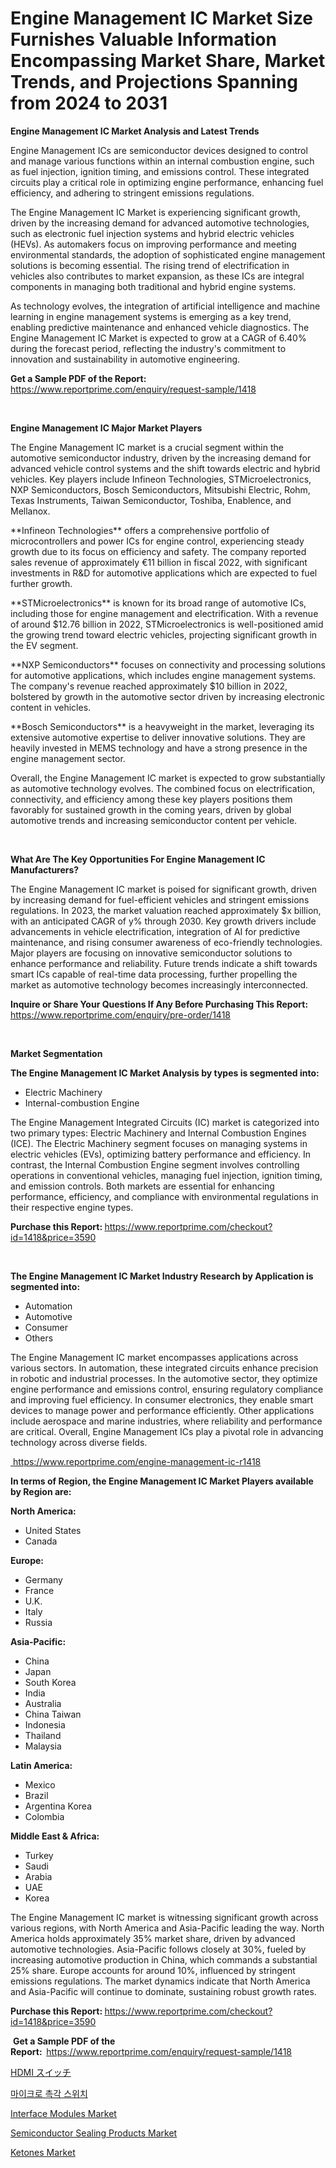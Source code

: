 <p><h1>Engine Management IC Market Size Furnishes Valuable Information Encompassing Market Share, Market Trends, and Projections Spanning from 2024 to 2031</h1></p><p><strong>Engine Management IC Market Analysis and Latest Trends</strong></p>
<p><p>Engine Management ICs are semiconductor devices designed to control and manage various functions within an internal combustion engine, such as fuel injection, ignition timing, and emissions control. These integrated circuits play a critical role in optimizing engine performance, enhancing fuel efficiency, and adhering to stringent emissions regulations. </p><p>The Engine Management IC Market is experiencing significant growth, driven by the increasing demand for advanced automotive technologies, such as electronic fuel injection systems and hybrid electric vehicles (HEVs). As automakers focus on improving performance and meeting environmental standards, the adoption of sophisticated engine management solutions is becoming essential. The rising trend of electrification in vehicles also contributes to market expansion, as these ICs are integral components in managing both traditional and hybrid engine systems.</p><p>As technology evolves, the integration of artificial intelligence and machine learning in engine management systems is emerging as a key trend, enabling predictive maintenance and enhanced vehicle diagnostics. The Engine Management IC Market is expected to grow at a CAGR of 6.40% during the forecast period, reflecting the industry's commitment to innovation and sustainability in automotive engineering.</p></p>
<p><strong>Get a Sample PDF of the Report:&nbsp;</strong> <a href="https://www.reportprime.com/enquiry/request-sample/1418">https://www.reportprime.com/enquiry/request-sample/1418</a></p>
<p>&nbsp;</p>
<p><strong>Engine Management IC Major Market Players</strong></p>
<p><p>The Engine Management IC market is a crucial segment within the automotive semiconductor industry, driven by the increasing demand for advanced vehicle control systems and the shift towards electric and hybrid vehicles. Key players include Infineon Technologies, STMicroelectronics, NXP Semiconductors, Bosch Semiconductors, Mitsubishi Electric, Rohm, Texas Instruments, Taiwan Semiconductor, Toshiba, Enablence, and Mellanox.</p><p>**Infineon Technologies** offers a comprehensive portfolio of microcontrollers and power ICs for engine control, experiencing steady growth due to its focus on efficiency and safety. The company reported sales revenue of approximately €11 billion in fiscal 2022, with significant investments in R&D for automotive applications which are expected to fuel further growth.</p><p>**STMicroelectronics** is known for its broad range of automotive ICs, including those for engine management and electrification. With a revenue of around $12.76 billion in 2022, STMicroelectronics is well-positioned amid the growing trend toward electric vehicles, projecting significant growth in the EV segment.</p><p>**NXP Semiconductors** focuses on connectivity and processing solutions for automotive applications, which includes engine management systems. The company's revenue reached approximately $10 billion in 2022, bolstered by growth in the automotive sector driven by increasing electronic content in vehicles.</p><p>**Bosch Semiconductors** is a heavyweight in the market, leveraging its extensive automotive expertise to deliver innovative solutions. They are heavily invested in MEMS technology and have a strong presence in the engine management sector.</p><p>Overall, the Engine Management IC market is expected to grow substantially as automotive technology evolves. The combined focus on electrification, connectivity, and efficiency among these key players positions them favorably for sustained growth in the coming years, driven by global automotive trends and increasing semiconductor content per vehicle.</p></p>
<p>&nbsp;</p>
<p><strong>What Are The Key Opportunities For Engine Management IC Manufacturers?</strong></p>
<p><p>The Engine Management IC market is poised for significant growth, driven by increasing demand for fuel-efficient vehicles and stringent emissions regulations. In 2023, the market valuation reached approximately $x billion, with an anticipated CAGR of y% through 2030. Key growth drivers include advancements in vehicle electrification, integration of AI for predictive maintenance, and rising consumer awareness of eco-friendly technologies. Major players are focusing on innovative semiconductor solutions to enhance performance and reliability. Future trends indicate a shift towards smart ICs capable of real-time data processing, further propelling the market as automotive technology becomes increasingly interconnected.</p></p>
<p><strong>Inquire or Share Your Questions If Any Before Purchasing This Report:</strong> <a href="https://www.reportprime.com/enquiry/pre-order/1418">https://www.reportprime.com/enquiry/pre-order/1418</a></p>
<p>&nbsp;</p>
<p><strong>Market Segmentation</strong></p>
<p><strong>The Engine Management IC Market Analysis by types is segmented into:</strong></p>
<p><ul><li>Electric Machinery</li><li>Internal-combustion Engine</li></ul></p>
<p><p>The Engine Management Integrated Circuits (IC) market is categorized into two primary types: Electric Machinery and Internal Combustion Engines (ICE). The Electric Machinery segment focuses on managing systems in electric vehicles (EVs), optimizing battery performance and efficiency. In contrast, the Internal Combustion Engine segment involves controlling operations in conventional vehicles, managing fuel injection, ignition timing, and emission controls. Both markets are essential for enhancing performance, efficiency, and compliance with environmental regulations in their respective engine types.</p></p>
<p><strong>Purchase this Report:&nbsp;</strong><a href="https://www.reportprime.com/checkout?id=1418&price=3590">https://www.reportprime.com/checkout?id=1418&price=3590</a></p>
<p>&nbsp;</p>
<p><strong>The Engine Management IC Market Industry Research by Application is segmented into:</strong></p>
<p><ul><li>Automation</li><li>Automotive</li><li>Consumer</li><li>Others</li></ul></p>
<p><p>The Engine Management IC market encompasses applications across various sectors. In automation, these integrated circuits enhance precision in robotic and industrial processes. In the automotive sector, they optimize engine performance and emissions control, ensuring regulatory compliance and improving fuel efficiency. In consumer electronics, they enable smart devices to manage power and performance efficiently. Other applications include aerospace and marine industries, where reliability and performance are critical. Overall, Engine Management ICs play a pivotal role in advancing technology across diverse fields.</p></p>
<p><a href="https://www.reportprime.com/engine-management-ic-r1418">&nbsp;https://www.reportprime.com/engine-management-ic-r1418</a></p>
<p><strong>In terms of Region, the Engine Management IC Market Players available by Region are:</strong></p>
<p>
    <p> <strong> North America: </strong>
        <ul>
            <li>United States</li>
            <li>Canada</li>
        </ul>
        </p> 
    <p> <strong> Europe: </strong>
        <ul>
            <li>Germany</li>
            <li>France</li>
            <li>U.K.</li>
            <li>Italy</li>
            <li>Russia</li>
        </ul>
        </p> 
    <p> <strong> Asia-Pacific: </strong>
        <ul>
            <li>China</li>
            <li>Japan</li>
            <li>South Korea</li>
            <li>India</li>
            <li>Australia</li>
            <li>China Taiwan</li>
            <li>Indonesia</li>
            <li>Thailand</li>
            <li>Malaysia</li>
        </ul>
        </p> 
    <p> <strong> Latin America: </strong>
        <ul>
            <li>Mexico</li>
            <li>Brazil</li>
            <li>Argentina Korea</li>
            <li>Colombia</li>
        </ul>
        </p> 
    <p> <strong> Middle East & Africa: </strong>
        <ul>
            <li>Turkey</li>
            <li>Saudi</li>
            <li>Arabia</li>
            <li>UAE</li>
            <li>Korea</li>
        </ul>
    </p>
    </p>
<p><p>The Engine Management IC market is witnessing significant growth across various regions, with North America and Asia-Pacific leading the way. North America holds approximately 35% market share, driven by advanced automotive technologies. Asia-Pacific follows closely at 30%, fueled by increasing automotive production in China, which commands a substantial 25% share. Europe accounts for around 10%, influenced by stringent emissions regulations. The market dynamics indicate that North America and Asia-Pacific will continue to dominate, sustaining robust growth rates.</p></p>
<p><strong>Purchase this Report: </strong><a href="https://www.reportprime.com/checkout?id=1418&price=3590">https://www.reportprime.com/checkout?id=1418&price=3590</a></p>
<p>&nbsp;<strong>Get a Sample PDF of the Report:&nbsp;&nbsp;</strong><a href="https://www.reportprime.com/enquiry/request-sample/1418">https://www.reportprime.com/enquiry/request-sample/1418</a></p>
<p><strong></strong></p>
<p><p><a href="https://github.com/mohamedbakry57/Market-Research-Report-List-6/blob/main/99204851945.md">HDMI スイッチ</a></p><p><a href="https://github.com/laholand/Market-Research-Report-List-6/blob/main/86306691884.md">마이크로 촉각 스위치</a></p><p><a href="https://github.com/luckyshygirl/Market-Research-Report-List-6/blob/main/interface-modules-market.md">Interface Modules Market</a></p><p><a href="https://issuu.com/reportprime-2/docs/semiconductor-sealing-products-mark_b084df3481e605">Semiconductor Sealing Products Market</a></p><p><a href="https://www.linkedin.com/pulse/global-market-pulse-trends-growth-analysis-ketones-forecasted-ceqhf?trackingId=Y4C6DackRFCF%2Bqy4Y4dgJg%3D%3D">Ketones Market</a></p></p>